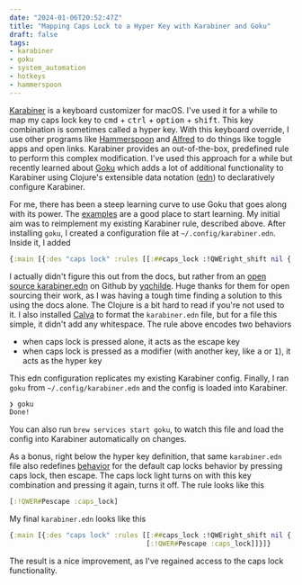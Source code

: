 ```yaml
---
date: "2024-01-06T20:52:47Z"
title: "Mapping Caps Lock to a Hyper Key with Karabiner and Goku"
draft: false
tags:
- karabiner
- goku
- system_automation
- hotkeys
- hammerspoon
---
```


[Karabiner](https://karabiner-elements.pqrs.org/) is a keyboard customizer for macOS.
I've used it for a while to map my caps lock key to <kbd>cmd</kbd> + <kbd>ctrl</kbd> + <kbd>option</kbd> + <kbd>shift</kbd>.
This key combination is sometimes called a hyper key.
With this keyboard override, I use other programs like [Hammerspoon](https://www.hammerspoon.org/) and [Alfred](https://www.alfredapp.com/) to do things like toggle apps and open links.
Karabiner provides an out-of-the-box, predefined rule to perform this complex modification.
I've used this approach for a while but recently learned about [Goku](https://github.com/yqrashawn/GokuRakuJoudo) which adds a lot of additional functionality to Karabiner using Clojure's extensible data notation ([edn](https://github.com/edn-format/edn)) to declaratively configure Karabiner.

For me, there has been a steep learning curve to use Goku that goes along with its power.
The [examples](https://github.com/yqrashawn/GokuRakuJoudo/blob/master/examples.org) are a good place to start learning.
My initial aim was to reimplement my existing Karabiner rule, described above.
After installing `goku`, I created a configuration file at `~/.config/karabiner.edn`.
Inside it, I added

```clojure
{:main [{:des "caps lock" :rules [[:##caps_lock :!QWEright_shift nil {:alone :escape}]]}]}
```

I actually didn't figure this out from the docs, but rather from an [open source karabiner.edn](https://github.com/yqchilde/capslox-karabiner/blob/2108763e4e8c02793e52210975d705ae62a204d2/capslox-karabiner.edn#L41) on Github by [yqchilde](https://github.com/yqchilde).
Huge thanks for them for open sourcing their work, as I was having a tough time finding a solution to this using the docs alone.
The Clojure is a bit hard to read if you're not used to it.
I also installed [Calva](https://calva.io/) to format the `karabiner.edn` file, but for a file this simple, it didn't add any whitespace.
The rule above encodes two behaviors

- when caps lock is pressed alone, it acts as the escape key
- when caps lock is pressed as a modifier (with another key, like <kbd>a</kbd> or <kbd>1</kbd>), it acts as the hyper key

This edn configuration replicates my existing Karabiner config.
Finally, I ran `goku` from `~/.config/karabiner.edn` and the config is loaded into Karabiner.

```sh
❯ goku
Done!
```

You can also run `brew services start goku`, to watch this file and load the config into Karabiner automatically on changes.

As a bonus, right below the hyper key definition, that same `karabiner.edn` file also redefines [behavior](https://github.com/yqchilde/capslox-karabiner/blob/2108763e4e8c02793e52210975d705ae62a204d2/capslox-karabiner.edn#L43C18-L43C45) for the default cap locks behavior by pressing caps lock, then escape.
The caps lock light turns on with this key combination and pressing it again, turns it off.
The rule looks like this

```clojure
[:!QWER#Pescape :caps_lock]
```

My final `karabiner.edn` looks like this

```clojure
{:main [{:des "caps lock" :rules [[:##caps_lock :!QWEright_shift nil {:alone :escape}]
                                  [:!QWER#Pescape :caps_lock]]}]}

```

The result is a nice improvement, as I've regained access to the caps lock functionality.
